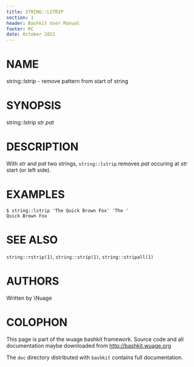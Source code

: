 ```yaml
---
title: STRING::LSTRIP
section: 1
header: Bashkit User Manual
footer: RC
date: October 2022
---
```


# NAME

string::lstrip - remove pattern from start of string

# SYNOPSIS

string::lstrip *str* *pat*

# DESCRIPTION

With *str* and *pat* two strings, `string::lstrip` removes
*pat* occuring at *str* start (or left side).

# EXAMPLES

    $ string::lstrip 'The Quick Brown Fox' 'The '
    Quick Brown Fox

# SEE ALSO

`string::rstrip(1)`, `string::strip(1)`, `string::stripall(1)`

# AUTHORS
Written by \\Nuage

# COLOPHON
This page is part of the wuage bashkit framework. Source code and all
documentation maybe downloaded from <http://bashkit.wuage.org>

The `doc` directory distributed with `bashkit` contains full documentation.

